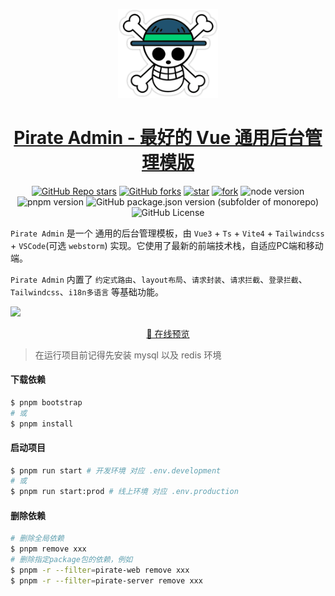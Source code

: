 <p align="center">
  <a href="https://github.com/lxl-sql/Pirate-Vue">
    <img width="160" src="/packages/web/src/assets/images/logo_piece.png">
  </a>
</p>

<h1 align="center">
  <a href="https://github.com/lxl-sql/Pirate-Vue" target="_blank">Pirate Admin - 最好的 Vue 通用后台管理模版</a>
</h1>
<div align="center">

[![GitHub Repo stars](https://img.shields.io/github/stars/123ten/Pirate-Vue?style=flat&logo=github)](https://github.com/123ten/Pirate-Vue)
[![GitHub forks](https://img.shields.io/github/forks/123ten/Pirate-Vue?style=flat&logo=github)](https://github.com/123ten/Pirate-Vue)
[![star](https://gitee.com/spongebob_dhl/Pirate-Vue/badge/star.svg?theme=dark)](https://gitee.com/spongebob_dhl/Pirate-Vue/stargazers)
[![fork](https://gitee.com/spongebob_dhl/Pirate-Vue/badge/fork.svg?theme=dark)](https://gitee.com/spongebob_dhl/Pirate-Vue/members)
![node version](https://img.shields.io/badge/node-%3E%3D16-green)
![pnpm version](https://img.shields.io/badge/pnpm-%3E%3D7.30-green)
![GitHub package.json version (subfolder of monorepo)](https://img.shields.io/github/package-json/v/123ten/Pirate-Vue)
![GitHub License](https://img.shields.io/github/license/123ten/Pirate-Vue)

</div>

`Pirate Admin` 是一个 通用的后台管理模板，由 `Vue3` + `Ts` + `Vite4` + `Tailwindcss` + `VSCode`(可选 `webstorm`) 实现。它使用了最新的前端技术栈，自适应PC端和移动端。

`Pirate Admin` 内置了 `约定式路由`、`layout布局`、`请求封装`、`请求拦截`、`登录拦截`、`Tailwindcss`、`i18n多语言` 等基础功能。

![](https://raw.githubusercontent.com/andreasbm/readme/master/assets/lines/rainbow.png)

<p align="center">
  <a href="https://admin.bqrlm.cn/" target="_blank">📱 在线预览</a>
  <!-- <span style="margin:0 10px;">|</span> -->
  <!-- <a href="https://codercup.github.io/unibest-docs/" target="_blank">📖 阅读文档</a> -->
</p>

> 在运行项目前记得先安装 mysql 以及 redis 环境

#### 下载依赖

```bash
$ pnpm bootstrap
# 或
$ pnpm install
```

#### 启动项目

```bash
$ pnpm run start # 开发环境 对应 .env.development
# 或
$ pnpm run start:prod # 线上环境 对应 .env.production
```

#### 删除依赖

```bash
# 删除全局依赖
$ pnpm remove xxx
# 删除指定package包的依赖，例如
$ pnpm -r --filter=pirate-web remove xxx
$ pnpm -r --filter=pirate-server remove xxx
```
